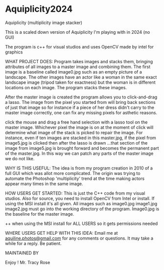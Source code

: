 # Aquiplicity2024
Aquiplicity (multiplicity image stacker)

This is a scaled down version of Aquiplicity I'm playing with in 2024 (no GUI)

The program is c++ for visual studios and uses OpenCV made by intel for graphics

WHAT PROJECT DOES:
Program takes images and stacks them, bringing attributes of all images to a master
image and combining them.  The first image is a baseline called image0.jpg
such as an empty picture of a landscape.  The other images have an actor like a woman
in the same exact landscape image (tripod taken for exactness) but the woman is in
different locations on each image.  The program stacks these images.

After the master image is created the program allows you to click-and-drag a lasso.
The image from the pixel you started from will bring back sections of just that image
so for instance if a piece of her dress didn't carry to the master image correctly, one
can fix any missing pixels for asthetic reasons.

click the mouse and drag a free hand selection with a lasso tool on the master image. 
 Whichever pixel the image is on at the moment of click will determine what image of the
 stack is picked to repair the image.  For instance,  even if ten images are stacked in 
this master.jpg, if the pixel from image5.jpg is clicked then after the lasso is drawn 
…that section of the image from image5.jpg is brought forward and becomes the permanent 
part of the master.jpg.  In this way we can patch any parts of the master image we do
 not like.  

WHY IS THIS USEFUL:
The idea is from my program creation in 2010 of a full GUI which was allot more complicated.
The origin was trying to automate the Photoshop 'multiplicity' trend at the time
making actors appear many times in the same image.

HOW USERS GET STARTED:
This is just the C++ code from my visual studios.  Also for source, you need to
install OpenCV from Intel or install.  If using the MSI install it's all given.
All images such as image0.jpg  image1.jpg image2.jpg must go into the working
directory of the program.  Image0.jpg is the baseline for the master image.

++ when using the MSI install for ALL USERS so it gets permissions needed

WHERE USERS GET HELP WITH THIS IDEA:
Email me at aquiline.photos@gmail.com for any comments or questions.  It may take a while
for a reply.  Be patient.

MAINTAINED BY

Enjoy !
Mr. Tracy Rose
